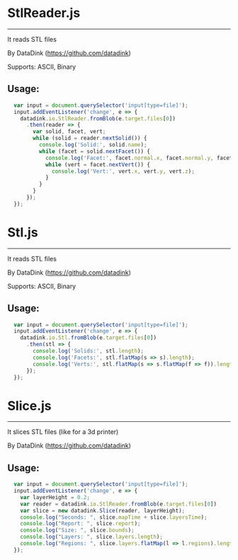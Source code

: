 # StlReader.js
-------------
It reads STL files

By DataDink (https://github.com/datadink)

Supports: ASCII, Binary

## Usage:

```javascript
  var input = document.querySelector('input[type=file]');
  input.addEventListener('change', e => {
    datadink.io.StlReader.fromBlob(e.target.files[0])
      .then(reader => {
        var solid, facet, vert;
        while (solid = reader.nextSolid()) {
          console.log('Solid:', solid.name);
          while (facet = solid.nextFacet()) {
            console.log('Facet:', facet.normal.x, facet.normal.y, facet.normal.z);
            while (vert = facet.nextVert()) {
              console.log('Vert:', vert.x, vert.y, vert.z);
            }
          }
        }
      });
  });  
```

# Stl.js
-------------
It reads STL files

By DataDink (https://github.com/datadink)

Supports: ASCII, Binary

## Usage:

```javascript
  var input = document.querySelector('input[type=file]');
  input.addEventListener('change', e => {
    datadink.io.Stl.fromBlob(e.target.files[0])
      .then(stl => {
        console.log('Solids:', stl.length);
        console.log('Facets:', stl.flatMap(s => s).length);
        console.log('Verts:', stl.flatMap(s => s.flatMap(f => f)).length);
      });
  });
```

# Slice.js
-------------
It slices STL files (like for a 3d printer)

By DataDink (https://github.com/datadink)

## Usage:

```javascript
  var input = document.querySelector('input[type=file]');
  input.addEventListener('change', e => {
    var layerHeight = 0.2;
    var reader = datadink.io.StlReader.fromBlob(e.target.files[0])
    var slice = new datadink.Slice(reader, layerHeight);
    console.log("Seconds: ", slice.mapTime + slice.layersTime);
    console.log("Report: ", slice.report);
    console.log("Size: ", slice.bounds);
    console.log("Layers: ", slice.layers.length);
    console.log("Regions: ", slice.layers.flatMap(l => l.regions).length);
  });
```
